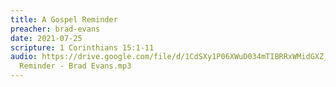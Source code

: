 ```yaml
---
title: A Gospel Reminder
preacher: brad-evans
date: 2021-07-25
scripture: 1 Corinthians 15:1-11
audio: https://drive.google.com/file/d/1CdSXy1P06XWuD034mTIBRRxWMidGXZ_Y/view
  Reminder - Brad Evans.mp3
---
```

